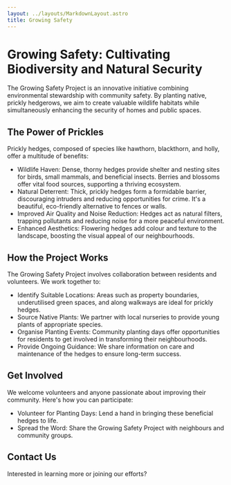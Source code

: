 ```yaml
---
layout: ../layouts/MarkdownLayout.astro
title: Growing Safety
---
```


# Growing Safety: Cultivating Biodiversity and Natural Security

The Growing Safety Project is an innovative initiative combining environmental stewardship with community safety. By planting native, prickly hedgerows, we aim to create valuable wildlife habitats while simultaneously enhancing the security of homes and public spaces.

## The Power of Prickles

Prickly hedges, composed of species like hawthorn, blackthorn, and holly, offer a multitude of benefits:

- Wildlife Haven: Dense, thorny hedges provide shelter and nesting sites for birds, small mammals, and beneficial insects. Berries and blossoms offer vital food sources, supporting a thriving ecosystem.
- Natural Deterrent: Thick, prickly hedges form a formidable barrier, discouraging intruders and reducing opportunities for crime. It's a beautiful, eco-friendly alternative to fences or walls.
- Improved Air Quality and Noise Reduction: Hedges act as natural filters, trapping pollutants and reducing noise for a more peaceful environment.
- Enhanced Aesthetics: Flowering hedges add colour and texture to the landscape, boosting the visual appeal of our neighbourhoods.

## How the Project Works

The Growing Safety Project involves collaboration between residents and volunteers. We work together to:

- Identify Suitable Locations: Areas such as property boundaries, underutilised green spaces, and along walkways are ideal for prickly hedges.
- Source Native Plants: We partner with local nurseries to provide young plants of appropriate species.
- Organise Planting Events: Community planting days offer opportunities for residents to get involved in transforming their neighbourhoods.
- Provide Ongoing Guidance: We share information on care and maintenance of the hedges to ensure long-term success.

## Get Involved

We welcome volunteers and anyone passionate about improving their community. Here's how you can participate:

- Volunteer for Planting Days: Lend a hand in bringing these beneficial hedges to life.
- Spread the Word: Share the Growing Safety Project with neighbours and community groups.

## Contact Us

Interested in learning more or joining our efforts?

